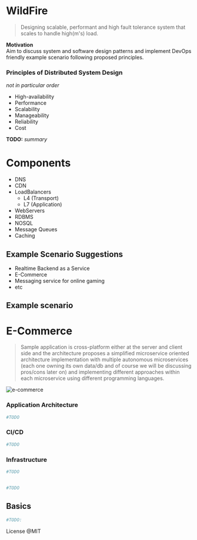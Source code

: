WildFire
=================
> Designing scalable, performant and high fault tolerance system that scales to handle high(m's) load. 

**Motivation**  
Aim to discuss system and software design patterns and implement DevOps friendly example scenario following proposed principles. 

### Principles of Distributed System Design 
_not in particular order_
 * High-availability
 * Performance
 * Scalability
 * Manageability
 * Reliability
 * Cost

**TODO:** _summary_
 
 
# Components
 * DNS
 * CDN
 * LoadBalancers
   - L4 (Transport)
   - L7 (Application)
 * WebServers
 * RDBMS
 * NOSQL
 * Message Queues
 * Caching

## Example Scenario Suggestions
* Realtime Backend as a Service
* E-Commerce
* Messaging service for online gaming
* etc

## Example scenario
E-Commerce
============================
> Sample application is cross-platform either at the server and client side and the architecture proposes a simplified microservice oriented architecture implementation with multiple autonomous microservices (each one owning its own data/db and of course we will be discussing pros/cons later on) and implementing different approaches within each microservice using different programming languages.

![e-commerce](https://github.com/ziyasal/Wildfire/blob/master/pencil/e-shop.png)

### Application Architecture  
```sh
#TODO
```

### CI/CD  
```sh
#TODO
```

### Infrastructure  
```sh
#TODO
```

## 
```sh
#TODO
```

## Basics

```sh
#TODO:
```

License @MIT

